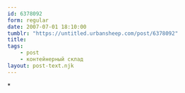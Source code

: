 ```yaml
---
id: 6378092
form: regular
date: 2007-07-01 18:10:00
tumblr: "https://untitled.urbansheep.com/post/6378092"
title:
tags:
    - post
    - контейнерный склад
layout: post-text.njk
---
```


<p>*</p>

